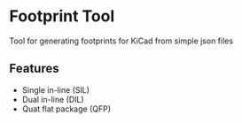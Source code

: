 # Footprint Tool

Tool for generating footprints for KiCad from simple json files

## Features
* Single in-line (SIL)
* Dual in-line (DIL)
* Quat flat package (QFP)
